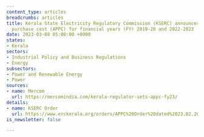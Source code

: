 ```yaml
---
content_type: articles
breadcrumbs: articles
title: Kerala State Electricity Regulatory Commission (KSERC) announces average power
  purchase cost (APPC) for financial years (FY) 2019-20 and 2022-2023
date: 2023-03-08 05:00:00 +0000
states:
- Kerala
sectors:
- Industrial Policy and Business Regulations
- Energy
subsectors:
- Power and Renewable Energy
- Power
sources:
- name: Mercom
  url: https://mercomindia.com/kerala-regulator-sets-appc-fy23/
details:
- name: KSERC Order
  url: https://www.erckerala.org/orders/APPC%20Order%20dated%2023.02.2023.pdf
is_newsletter: false

---
```

